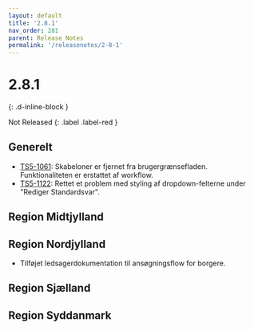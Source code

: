 ```yaml
---
layout: default
title: '2.8.1'
nav_order: 281
parent: Release Notes
permalink: '/releasenotes/2-8-1'
---
```


# 2.8.1
{: .d-inline-block }

Not Released
{: .label .label-red }

## Generelt
- [TS5-1061](https://sd.trifork.com/browse/TS5-1061): Skabeloner er fjernet fra brugergrænsefladen. Funktionaliteten er erstattet af workflow.
- [TS5-1122](https://sd.trifork.com/browse/TS5-1122): Rettet et problem med styling af dropdown-felterne under "Rediger Standardsvar".

## Region Midtjylland

## Region Nordjylland
- Tilføjet ledsagerdokumentation til ansøgningsflow for borgere.

## Region Sjælland

## Region Syddanmark
